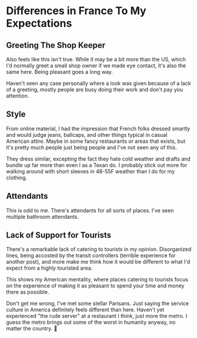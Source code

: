 # Differences in France To My Expectations


## Greeting The Shop Keeper

Also feels like this isn&#39;t true.
While it may be a bit more than the US, which I&#39;d normally greet a small shop owner if we made eye contact, it&#39;s also the same here.
Being pleasant goes a long way.

Haven&#39;t seen any case personally where a look was given because of a lack of a greeting, mostly people are busy doing their work and don&#39;t pay you attention.

## Style

From online material, I had the impression that French folks dressed smartly and would judge jeans, ballcaps, and other things typical in casual American attire.
Maybe in some fancy restaurants or areas that exists, but it&#39;s pretty much people just being people and I&#39;ve not seen any of this.

They dress similar, excepting the fact they hate cold weather and drafts and bundle up far more than even I as a Texan do.
I probably stick out more for walking around with short sleeves in 48-55F weather than I do for my clothing.

## Attendants

This is odd to me.
There&#39;s attendants for all sorts of places.
I&#39;ve seen multiple bathroom attendants.

## Lack of Support for Tourists

There&#39;s a remarkable lack of catering to tourists in my opinion.
Disorganized lines, being accosted by the transit controllers (terrible experience for another post), and more make me think how it would be different to what I&#39;d expect from a highly touristed area.

This shows my American mentality, where places catering to tourists focus on the experience of making it as pleasant to spend your time and money there as possible.

Don&#39;t get me wrong, I&#39;ve met some stellar Parisans.
Just saying the service culture in America definitely feels different than here.
Haven&#39;t yet experienced &#34;the rude server&#34; at a restaurant I think, just more the metro.
I guess the metro brings out some of the worst in humanity anyway, no matter the country. 🤣


